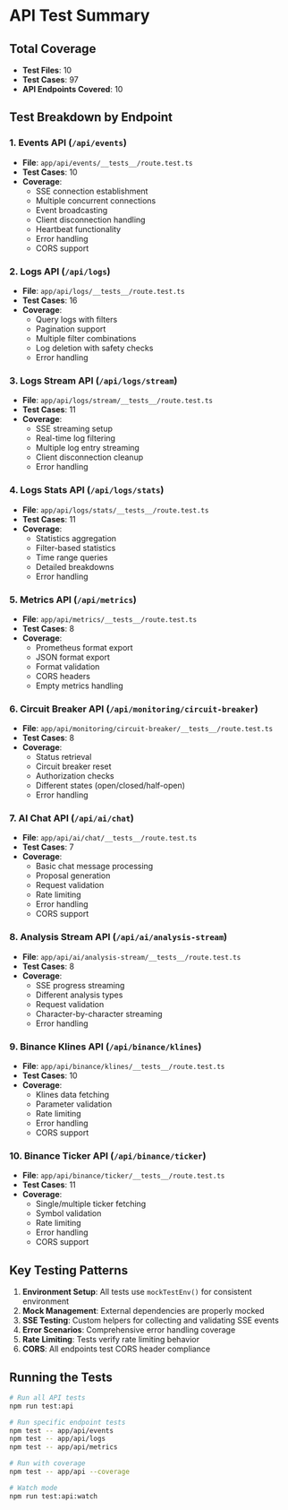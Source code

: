 # API Test Summary

## Total Coverage
- **Test Files**: 10
- **Test Cases**: 97
- **API Endpoints Covered**: 10

## Test Breakdown by Endpoint

### 1. Events API (`/api/events`)
- **File**: `app/api/events/__tests__/route.test.ts`
- **Test Cases**: 10
- **Coverage**:
  - SSE connection establishment
  - Multiple concurrent connections
  - Event broadcasting
  - Client disconnection handling
  - Heartbeat functionality
  - Error handling
  - CORS support

### 2. Logs API (`/api/logs`)
- **File**: `app/api/logs/__tests__/route.test.ts`
- **Test Cases**: 16
- **Coverage**:
  - Query logs with filters
  - Pagination support
  - Multiple filter combinations
  - Log deletion with safety checks
  - Error handling

### 3. Logs Stream API (`/api/logs/stream`)
- **File**: `app/api/logs/stream/__tests__/route.test.ts`
- **Test Cases**: 11
- **Coverage**:
  - SSE streaming setup
  - Real-time log filtering
  - Multiple log entry streaming
  - Client disconnection cleanup
  - Error handling

### 4. Logs Stats API (`/api/logs/stats`)
- **File**: `app/api/logs/stats/__tests__/route.test.ts`
- **Test Cases**: 11
- **Coverage**:
  - Statistics aggregation
  - Filter-based statistics
  - Time range queries
  - Detailed breakdowns
  - Error handling

### 5. Metrics API (`/api/metrics`)
- **File**: `app/api/metrics/__tests__/route.test.ts`
- **Test Cases**: 8
- **Coverage**:
  - Prometheus format export
  - JSON format export
  - Format validation
  - CORS headers
  - Empty metrics handling

### 6. Circuit Breaker API (`/api/monitoring/circuit-breaker`)
- **File**: `app/api/monitoring/circuit-breaker/__tests__/route.test.ts`
- **Test Cases**: 8
- **Coverage**:
  - Status retrieval
  - Circuit breaker reset
  - Authorization checks
  - Different states (open/closed/half-open)
  - Error handling

### 7. AI Chat API (`/api/ai/chat`)
- **File**: `app/api/ai/chat/__tests__/route.test.ts`
- **Test Cases**: 7
- **Coverage**:
  - Basic chat message processing
  - Proposal generation
  - Request validation
  - Rate limiting
  - Error handling
  - CORS support

### 8. Analysis Stream API (`/api/ai/analysis-stream`)
- **File**: `app/api/ai/analysis-stream/__tests__/route.test.ts`
- **Test Cases**: 8
- **Coverage**:
  - SSE progress streaming
  - Different analysis types
  - Request validation
  - Character-by-character streaming
  - Error handling

### 9. Binance Klines API (`/api/binance/klines`)
- **File**: `app/api/binance/klines/__tests__/route.test.ts`
- **Test Cases**: 10
- **Coverage**:
  - Klines data fetching
  - Parameter validation
  - Rate limiting
  - Error handling
  - CORS support

### 10. Binance Ticker API (`/api/binance/ticker`)
- **File**: `app/api/binance/ticker/__tests__/route.test.ts`
- **Test Cases**: 11
- **Coverage**:
  - Single/multiple ticker fetching
  - Symbol validation
  - Rate limiting
  - Error handling
  - CORS support

## Key Testing Patterns

1. **Environment Setup**: All tests use `mockTestEnv()` for consistent environment
2. **Mock Management**: External dependencies are properly mocked
3. **SSE Testing**: Custom helpers for collecting and validating SSE events
4. **Error Scenarios**: Comprehensive error handling coverage
5. **Rate Limiting**: Tests verify rate limiting behavior
6. **CORS**: All endpoints test CORS header compliance

## Running the Tests

```bash
# Run all API tests
npm run test:api

# Run specific endpoint tests
npm test -- app/api/events
npm test -- app/api/logs
npm test -- app/api/metrics

# Run with coverage
npm test -- app/api --coverage

# Watch mode
npm run test:api:watch
```